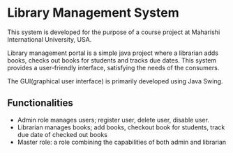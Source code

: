 # Library Management System

This system is developed for the purpose of a course project at Maharishi International University, USA.

Library management portal is a simple java project where a librarian adds books, checks out books for students and tracks due dates. This system provides a user-friendly interface, satisfying the needs of the consumers.

The GUI(graphical user interface) is primarily developed using Java Swing.

## Functionalities

* Admin role manages users; register user, delete user, disable user. 
* Librarian manages books; add books, checkout book for students, track due date of checked out books
* Master role: a role combining the capabilities of both admin and librarian
